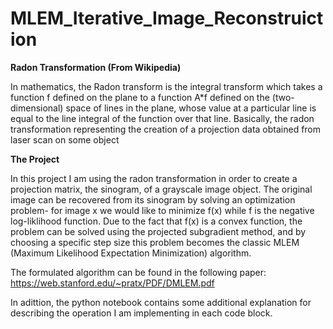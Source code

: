 # **MLEM_Iterative_Image_Reconstruiction**

**Radon Transformation (From Wikipedia)**

In mathematics, the Radon transform is the integral transform which takes a function f defined on the plane to a function A*f defined on the (two-dimensional) space of lines in the plane, whose value at a particular line is equal to the line integral of the function over that line. 
Basically, the radon transformation representing the creation of a projection data obtained from laser scan on some object

**The Project**

In this project I am using the radon transformation in order to create a projection matrix, the sinogram, of a grayscale image object. The original image can be recovered from its sinogram by solving an optimization problem- for image x we would like to minimize f(x)  while f is the negative log-liklihood function. 
Due to the fact that f(x) is a convex function, the problem can be solved using the projected subgradient method, and by choosing a specific step size this problem becomes the classic MLEM (Maximum Likelihood Expectation Minimization) algorithm. 

The formulated algorithm can be found in the following paper:
https://web.stanford.edu/~pratx/PDF/DMLEM.pdf

In adittion, the python notebook contains some additional explanation for describing the operation I am implementing in each code block.
